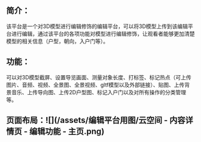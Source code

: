 ## 简介：

该平台是一个对3D模型进行编辑修饰的编辑平台，可以将3D模型上传到该编辑平台进行编辑，通过该平台的各项功能对模型进行编辑修饰，让观看者能够更加清楚模型的相关信息（户型，朝向，入户门等）。

## 功能：

可以对3D模型截屏、设置导览画面、测量对象长度、打标签、标记热点（可上传图片、音频、视频、全景图、全景视频、gltf模型以及外部链接）、贴图、上传背景音乐、上传导向图、上传2D户型图、标记入户门以及对所有操作的分类管理等。

## 页面布局：![](/assets/编辑平台用图/云空间 - 内容详情页 - 编辑功能 - 主页.png)

## 

## 



